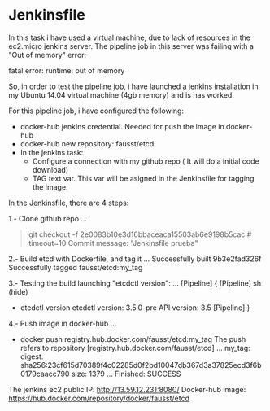 # Jenkinsfile
In this task i have used a virtual machine, due to lack of resources in the ec2.micro jenkins server. The pipeline job in this server was failing with a "Out of memory" error:

fatal error: runtime: out of memory

So, in order to test the pipeline job, i have launched a jenkins installation in my Ubuntu 14.04 virtual machine (4gb memory) and is has worked.

For this pipeline job, i have configured the following:

- docker-hub jenkins credential. Needed for push the image in docker-hub
- docker-hub new repository: fausst/etcd
- In the jenkins task:
    - Configure a connection with my github repo ( It will do a initial code download)
    - TAG text var. This var will be asigned in the Jenkinsfile for tagging the image.


In the Jenkinsfile, there are 4 steps:

1.- Clone github repo
...
 > git checkout -f 2e0083b10e3d16bbaceaca15503ab6e9198b5cac # timeout=10
Commit message: "Jenkinsfile prueba"

2.- Build etcd with Dockerfile, and tag it
...
Successfully built 9b3e2fad326f
Successfully tagged fausst/etcd:my_tag

3.- Testing the build launching "etcdctl version":
...
[Pipeline] {
[Pipeline] sh (hide)
+ etcdctl version
etcdctl version: 3.5.0-pre
API version: 3.5
[Pipeline] }

4.- Push image in docker-hub
...
+ docker push registry.hub.docker.com/fausst/etcd:my_tag
The push refers to repository [registry.hub.docker.com/fausst/etcd]
...
my_tag: digest: sha256:23cf615d70389f4c02285d0f2bd10047db367d3a37825ecd3f6b0179caacc790 size: 1379
...
Finished: SUCCESS


The jenkins ec2 public IP: http://13.59.12.231:8080/ 
Docker-hub image: https://hub.docker.com/repository/docker/fausst/etcd 


